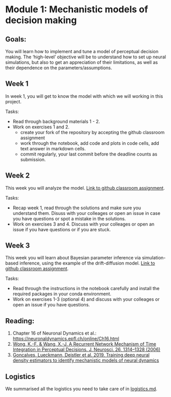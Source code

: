 # Module 1: Mechanistic models of decision making

## Goals: 
You will learn how to implement and tune a model of perceptual decision making.
The ‘high-level’ objective will be to understand how to set up neural simulations, but also to get an appreciation of their limitations, as well as their dependence on the parameters/assumptions.

## Week 1 
In week 1, you will get to know the model with which we will working in this project.

Tasks: 
- Read through background materials 1 - 2.
- Work on exercises 1 and 2. 
  - create your fork of the repository by accepting the github classroom assignment
  - work through the notebook, add code and plots in code cells, add text answer in markdown cells. 
  - commit regularly, your last commit before the deadline counts as submission.
  
## Week 2
This week you will analyze the model. [Link to github classroom assignment](https://classroom.github.com/g/ElrkUTfR).

Tasks: 
  - Recap week 1, read through the solutions and make sure you understand them. Disuss with your colleages or open an issue in case you have questions or spot a mistake in the solutions. 
  - Work on exercises 3 and 4. Discuss with your colleages or open an issue if you have questions or if you are stuck.

## Week 3
This week you will learn about Bayesian parameter inference via simulation-based inference, using the example of the drift-diffusion model. [Link to github classroom assignment](https://classroom.github.com/g/d3gJHFU4).

Tasks: 
  - Read through the instructions in the notebook carefully and install the required packages in your conda environment. 
  - Work on exercises 1-3 (optional 4) and discuss with your colleages or open an issue if you have questions.

## Reading:
1) Chapter 16 of Neuronal Dynamics et al.: https://neuronaldynamics.epfl.ch/online/Ch16.html
2) [Wong, K.-F. & Wang, X.-J. A Recurrent Network Mechanism of Time Integration in Perceptual Decisions. J. Neurosci. 26, 1314–1328 (2006)](https://www.jneurosci.org/content/26/4/1314)
3) [Goncalves, Lueckmann, Deistler et al. 2019. Training deep neural density estimators to identify mechanistic models of neural dynamics](https://www.biorxiv.org/content/10.1101/838383v3)

## Logistics 
We summarised all the logistics you need to take care of in [logistics.md](./logistics.md). 

